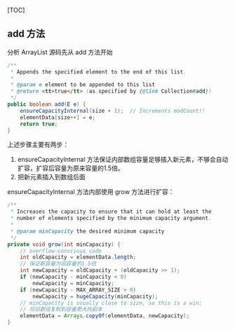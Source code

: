 [TOC]

## add 方法

分析 ArrayList 源码先从 add 方法开始

```java
/**
 * Appends the specified element to the end of this list.
 *
 * @param e element to be appended to this list
 * @return <tt>true</tt> (as specified by {@link Collection#add})
 */
public boolean add(E e) {
    ensureCapacityInternal(size + 1);  // Increments modCount!!
    elementData[size++] = e;
    return true;
}
```

上述步骤主要有两步：

1. ensureCapacityInternal 方法保证内部数组容量足够插入新元素，不够会自动扩容，扩容后容量为原来容量的1.5倍。
2. 把新元素插入到数组后面

ensureCapacityInternal 方法内部使用 grow 方法进行扩容：

```java
/**
 * Increases the capacity to ensure that it can hold at least the
 * number of elements specified by the minimum capacity argument.
 *
 * @param minCapacity the desired minimum capacity
 */
private void grow(int minCapacity) {
    // overflow-conscious code
    int oldCapacity = elementData.length;
    // 保证新容量为旧容量的1.5倍
    int newCapacity = oldCapacity + (oldCapacity >> 1);
    if (newCapacity - minCapacity < 0)
        newCapacity = minCapacity;
    if (newCapacity - MAX_ARRAY_SIZE > 0)
        newCapacity = hugeCapacity(minCapacity);
    // minCapacity is usually close to size, so this is a win:
    // 将旧数组复制到容量更大的副本
    elementData = Arrays.copyOf(elementData, newCapacity);
}
```

